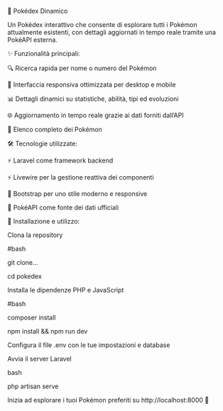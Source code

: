 📖 Pokédex Dinamico

Un Pokédex interattivo che consente di esplorare tutti i Pokémon attualmente esistenti, con dettagli aggiornati in tempo reale tramite una PokéAPI esterna.

✨ Funzionalità principali:

🔍 Ricerca rapida per nome o numero del Pokémon

🎨 Interfaccia responsiva ottimizzata per desktop e mobile

📊 Dettagli dinamici su statistiche, abilità, tipi ed evoluzioni

🌐 Aggiornamento in tempo reale grazie ai dati forniti dall’API

📑 Elenco completo dei Pokémon

🛠️ Tecnologie utilizzate:

⚡ Laravel come framework backend

⚡ Livewire per la gestione reattiva dei componenti

🎨 Bootstrap per uno stile moderno e responsive

🔗 PokéAPI come fonte dei dati ufficiali

🚀 Installazione e utilizzo:

Clona la repository

#bash

git clone...

cd pokedex

Installa le dipendenze PHP e JavaScript

#bash

composer install

npm install && npm run dev

Configura il file .env con le tue impostazioni e database

Avvia il server Laravel

bash

php artisan serve

Inizia ad esplorare i tuoi Pokémon preferiti su http://localhost:8000 💫
